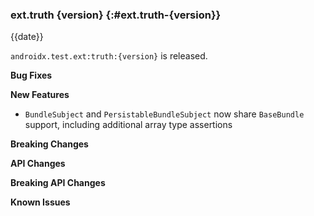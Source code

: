 ### ext.truth {version} {:#ext.truth-{version}}

{{date}}

`androidx.test.ext:truth:{version}` is released.

**Bug Fixes**

**New Features**

* `BundleSubject` and `PersistableBundleSubject` now share `BaseBundle` support,
  including additional array type assertions

**Breaking Changes**

**API Changes**

**Breaking API Changes**

**Known Issues**
